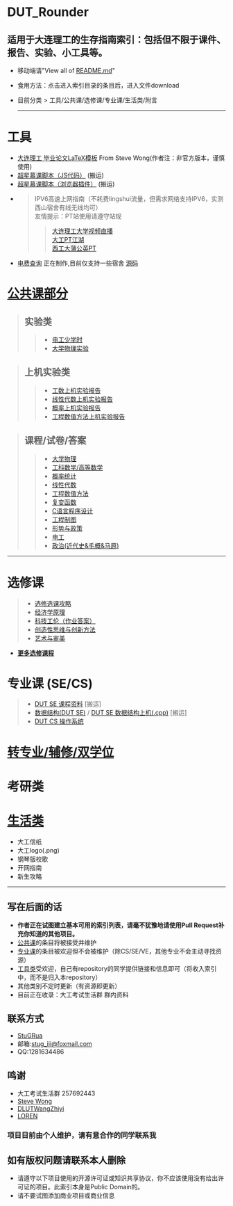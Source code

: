 
# DUT_Rounder

## 适用于大连理工的生存指南索引：包括但不限于课件、报告、实验、小工具等。
- 移动端请"View all of [README.md](https://github.com/StuGRua/DUT_Rounder/blob/master/README.md)"
- 食用方法：点击进入索引目录的条目后，进入文件download

- 目前分类 > 工具/公共课/选修课/专业课/生活类/附言


  ---


# 工具
- [大连理工 毕业论文LaTeX模板](https://github.com/stevewongv/DLUT_XeLaTeX_Template_For_Bachelor) From Steve Wong(作者注：非官方版本，谨慎使用) 
- [超星慕课脚本（JS代码）](https://github.com/LeoChen98/chaoxing) (搬运)
- [超星慕课脚本（浏览器插件）](https://github.com/bingling001/chaoxing) (搬运)
- >IPV6高速上网指南（不耗费lingshui流量，但需求网络支持IPV6，实测西山宿舍有线无线均可）  
  >友情提示：PT站使用请遵守站规
  >>[大连理工大学视频直播](http://video.dlut.edu.cn/show)  
  >>[大工PT江湖](https://www.dutpt.com/forum.php)  
  >>[西工大蒲公英PT](https://npupt.com)
- [电费查询](http://www.toolman.top/fee.html) 正在制作,目前仅支持一些宿舍 [源码](https://github.com/StuGRua/DUT_Rounder/tree/master/files/tools/电费查询)

# [公共课部分](https://github.com/StuGRua/DUT_Rounder/tree/master/files/public_courses)
>## 实验类  
>> - [电工少学时](https://github.com/StuGRua/DUT_Rounder/tree/master/files/public_courses/电工实验) 
>>- [大学物理实验](https://github.com/StuGRua/DUT_Rounder/tree/master/files/public_courses/大学物理实验) 

>## 上机实验类
>>- [工数上机实验报告](https://github.com/StuGRua/DUT_Rounder/tree/master/files/public_courses/上机实验(MATLAB)/工科数学分析上机实验)  
 >>- [线性代数上机实验报告](https://github.com/StuGRua/DUT_Rounder/tree/master/files/public_courses/上机实验(MATLAB)/线性代数上机实验)
 >>- [概率上机实验报告](https://github.com/StuGRua/DUT_Rounder/tree/master/files/public_courses/上机实验(MATLAB)/概率上机实验)
 >>- [工程数值方法上机实验报告](https://github.com/StuGRua/DUT_Rounder/tree/master/files/public_courses/上机实验(MATLAB)/工程数值方法上机实验)
 


 >## 课程/试卷/答案
 >>- [大学物理](https://github.com/StuGRua/DUT_Rounder/tree/master/files/public_courses/%E5%A4%A7%E5%AD%A6%E7%89%A9%E7%90%86)
 >>- [工科数学/高等数学](https://github.com/StuGRua/DUT_Rounder/tree/master/files/public_courses/工科数学分析%26高等数学)
 >>- [概率统计](https://github.com/StuGRua/DUT_Rounder/tree/master/files/public_courses/概率统计)
 >>- [线性代数](https://github.com/StuGRua/DUT_Rounder/tree/master/files/public_courses/线性代数)
 >>- [工程数值方法](https://github.com/StuGRua/DUT_Rounder/tree/master/files/public_courses/工程数值方法)
 >>- [复变函数](https://github.com/StuGRua/DUT_Rounder/tree/master/files/public_courses/复变函数)
>>- [C语言程序设计](https://github.com/StuGRua/DUT_Rounder/tree/master/files/public_courses/C语言程序设计)
>>- [工程制图](https://github.com/StuGRua/DUT_Rounder/tree/master/files/public_courses/工程制图)
>>- [形势与政策](https://github.com/StuGRua/DUT_Rounder/tree/master/files/public_courses/形势与政策)
>>- [电工](https://github.com/StuGRua/DUT_Rounder/tree/master/files/public_courses/电工)
>>- [政治(近代史&毛概&马原)](https://github.com/StuGRua/DUT_Rounder/tree/master/files/public_courses/政治(近代史%26毛概%26马原))




---

# 选修课
>- [选修选课攻略](https://github.com/StuGRua/DUT_Rounder/tree/master/files/elective_courses/recommend) 
>- [经济学原理](https://github.com/StuGRua/DUT_Rounder/tree/master/files/elective_courses/经济学原理) 
>- [科技工伦（作业答案）](https://github.com/StuGRua/DUT_Rounder/tree/master/files/elective_courses/科技工伦) 
>- [创造性思维与创新方法](https://github.com/StuGRua/DUT_Rounder/tree/master/files/elective_courses/创造性思维与创新方法)
>- [艺术与审美](https://github.com/StuGRua/DUT_Rounder/tree/master/files/elective_courses/艺术与审美)  
- **[更多选修课程](https://github.com/StuGRua/DUT_Rounder/tree/master/files/elective_courses)** 

# 专业课 (SE/CS)
>- [DUT SE 课程资料](https://github.com/DLUTWangZhiyi/SSDUT-learning-materials#ssdut-learning-materials) [搬运]
>- [数据结构(DUT SE)](https://github.com/StuGRua/DUT_Rounder/tree/master/files/specialized_courses/CS/数据结构（软件学院）) / [DUT SE 数据结构上机(.cpp)](https://github.com/LLLLOREN/Courseworks) [搬运]
>- [DUT CS 操作系统](https://github.com/StuGRua/DUT_Rounder/tree/master/files/specialized_courses/CS/操作系统)
# [转专业/辅修/双学位](https://github.com/StuGRua/DUT_Rounder/tree/master/files/subject__changes/转专业)

# 考研类

# [生活类](https://github.com/StuGRua/DUT_Rounder/tree/master/files/living)
- 大工信纸
- 大工logo(.png)
- 钢琴版校歌
- 开网指南
- 新生攻略


---
## 写在后面的话
- **作者正在试图建立基本可用的索引列表，请毫不犹豫地请使用Pull Request补充你知道的其他项目。**  
- [公共课](https://github.com/StuGRua/DUT_Rounder/tree/master/files/public_courses)的条目将被接受并维护
- [专业课](https://github.com/StuGRua/DUT_Rounder/tree/master/files/specialized_courses)的条目被欢迎但不会被维护（除CS/SE/VE，其他专业不会主动寻找资源）  
- [工具类](https://github.com/StuGRua/DUT_Rounder/tree/master/files/tools)受欢迎，自己有repository的同学提供链接和信息即可（将收入索引中，而不是归入本repository） 
- 其他类别不定时更新（有资源即更新） 
- 目前正在收录：大工考试生活群 群内资料
## 联系方式
- [StuGRua](https://github.com/StuGRua)
- 邮箱:stug_iii@foxmail.com
- QQ:1281634486
## 鸣谢
- 大工考试生活群 257692443
- [Steve Wong](https://github.com/stevewongv)
- [DLUTWangZhiyi](https://github.com/DLUTWangZhiyi)
- [LOREN](https://github.com/LLLLOREN)


### 项目目前由个人维护，请有意合作的同学联系我  
## 如有版权问题请联系本人删除
- 请遵守以下项目使用的开源许可证或知识共享协议，你不应该使用没有给出许可证的项目。此索引本身是Public Domain的。  
- 请不要试图添加商业项目或商业信息